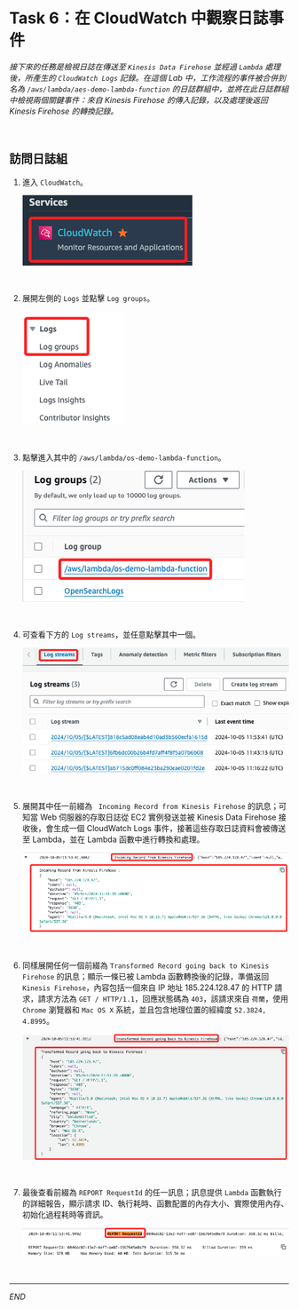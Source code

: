 # Task 6：在 CloudWatch 中觀察日誌事件

_接下來的任務是檢視日誌在傳送至 `Kinesis Data Firehose` 並經過 `Lambda` 處理後，所產生的 `CloudWatch Logs` 記錄。在這個 Lab 中，工作流程的事件被合併到名為 `/aws/lambda/aes-demo-lambda-function` 的日誌群組中，並將在此日誌群組中檢視兩個關鍵事件：來自 Kinesis Firehose 的傳入記錄，以及處理後返回 Kinesis Firehose 的轉換記錄。_

<br>

## 訪問日誌組

1. 進入 `CloudWatch`。

    ![](images/img_42.png)

<br>

2. 展開左側的 `Logs` 並點擊 `Log groups`。

    ![](images/img_43.png)

<br>

3. 點擊進入其中的 `/aws/lambda/os-demo-lambda-function`。

    ![](images/img_44.png)

<br>

4. 可查看下方的 `Log streams`，並任意點擊其中一個。

    ![](images/img_45.png)

<br>

5. 展開其中任一前綴為 ` Incoming Record from Kinesis Firehose` 的訊息；可知當 Web 伺服器的存取日誌從 EC2 實例發送並被 Kinesis Data Firehose 接收後，會生成一個 CloudWatch Logs 事件，接著這些存取日誌資料會被傳送至 Lambda，並在 Lambda 函數中進行轉換和處理。

    ![](images/img_46.png)

<br>

6. 同樣展開任何一個前綴為 `Transformed Record going back to Kinesis Firehose` 的訊息；顯示一條已被 Lambda 函數轉換後的記錄，準備返回 `Kinesis Firehose`，內容包括一個來自 IP 地址 185.224.128.47 的 HTTP 請求，請求方法為 `GET / HTTP/1.1`，回應狀態碼為 `403`，該請求來自 `荷蘭`，使用 `Chrome` 瀏覽器和 `Mac OS X` 系統，並且包含地理位置的經緯度 `52.3824, 4.8995`。

    ![](images/img_47.png)

<br>

7. 最後查看前綴為 `REPORT RequestId` 的任一訊息；訊息提供 `Lambda` 函數執行的詳細報告，顯示請求 ID、執行耗時、函數配置的內存大小、實際使用內存、初始化過程耗時等資訊。

    ![](images/img_48.png)

<br>

___

_END_

